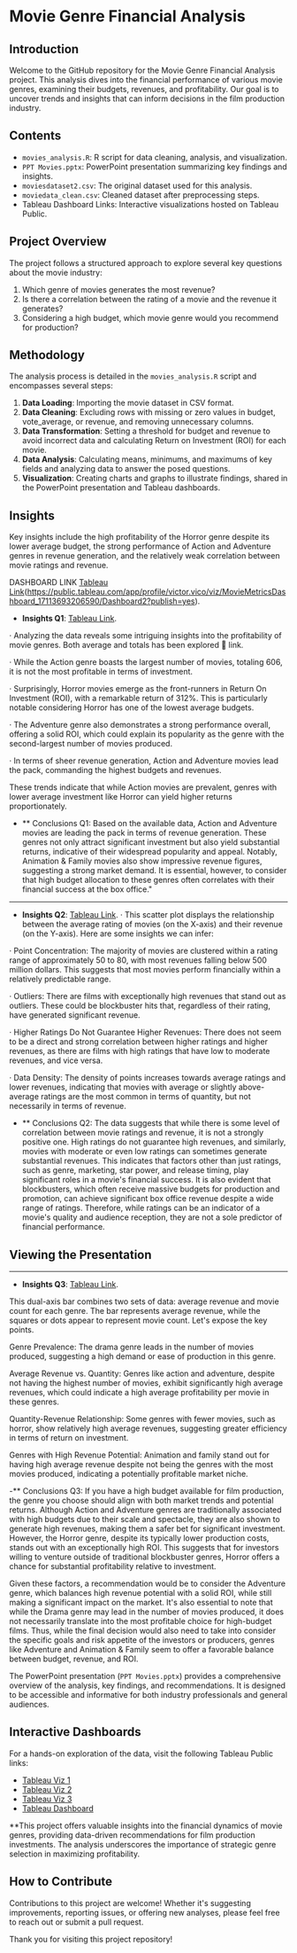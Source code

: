 # Movie Genre Financial Analysis

## Introduction

Welcome to the GitHub repository for the Movie Genre Financial Analysis project. This analysis dives into the financial performance of various movie genres, examining their budgets, revenues, and profitability. Our goal is to uncover trends and insights that can inform decisions in the film production industry.

## Contents

- `movies_analysis.R`: R script for data cleaning, analysis, and visualization.
- `PPT Movies.pptx`: PowerPoint presentation summarizing key findings and insights.
- `moviesdataset2.csv`: The original dataset used for this analysis.
- `moviedata_clean.csv`: Cleaned dataset after preprocessing steps.
- Tableau Dashboard Links: Interactive visualizations hosted on Tableau Public.

## Project Overview

The project follows a structured approach to explore several key questions about the movie industry:

1. Which genre of movies generates the most revenue?
2. Is there a correlation between the rating of a movie and the revenue it generates?
3. Considering a high budget, which movie genre would you recommend for production?

## Methodology

The analysis process is detailed in the `movies_analysis.R` script and encompasses several steps:

1. **Data Loading**: Importing the movie dataset in CSV format.
2. **Data Cleaning**: Excluding rows with missing or zero values in budget, vote_average, or revenue, and removing unnecessary columns.
3. **Data Transformation**: Setting a threshold for budget and revenue to avoid incorrect data and calculating Return on Investment (ROI) for each movie.
4. **Data Analysis**: Calculating means, minimums, and maximums of key fields and analyzing data to answer the posed questions.
5. **Visualization**: Creating charts and graphs to illustrate findings, shared in the PowerPoint presentation and Tableau dashboards.

## Insights

Key insights include the high profitability of the Horror genre despite its lower average budget, the strong performance of Action and Adventure genres in revenue generation, and the relatively weak correlation between movie ratings and revenue.

DASHBOARD LINK [Tableau Link](https://public.tableau.com/app/profile/victor.vico/viz/MovieMetricsRevenuecount/ROI-Genre-movies?publish=yes)(https://public.tableau.com/app/profile/victor.vico/viz/MovieMetricsDashboard_17113693206590/Dashboard2?publish=yes).

- **Insights Q1**:  [Tableau Link](https://public.tableau.com/app/profile/victor.vico/viz/MovieMetricsAVGvsTotalbygenre/Profitability?publish=yes).

· Analyzing the data reveals some intriguing insights into the profitability of movie genres. 
Both average and totals has been explored  link.

· While the Action genre boasts the largest number of movies, totaling 606, it is not the most profitable in terms of investment. 
 
· Surprisingly, Horror movies emerge as the front-runners in Return On Investment (ROI), with a remarkable return of 312%. This is particularly notable considering Horror has one of the lowest average budgets. 
 
· The Adventure genre also demonstrates a strong performance overall, offering a solid ROI, which could explain its popularity as the genre with the second-largest number of movies produced.
 
· In terms of sheer revenue generation, Action and Adventure movies lead the pack, commanding the highest budgets and revenues. 
 
These trends indicate that while Action movies are prevalent, genres with lower average investment like Horror can yield higher returns proportionately.

- ** Conclusions Q1:
 Based on the available data, Action and Adventure movies are leading the pack in terms of revenue generation. These genres not only attract significant investment but also yield substantial returns, indicative of their widespread popularity and appeal. Notably, Animation & Family movies also show impressive revenue figures, suggesting a strong market demand. It is essential, however, to consider that high budget allocation to these genres often correlates with their financial success at the box office."

------------------------

- **Insights Q2**: [Tableau Link](https://public.tableau.com/app/profile/victor.vico/viz/MovieMetricsratingvsRevenue/RatingvsRevenue?publish=ye).
· This scatter plot displays the relationship between the average rating of movies (on the X-axis) and their revenue (on the Y-axis). Here are some insights we can infer:
 
· Point Concentration: The majority of movies are clustered within a rating range of approximately 50 to 80, with most revenues falling below 500 million dollars. This suggests that most movies perform financially within a relatively predictable range.
 
· Outliers: There are films with exceptionally high revenues that stand out as outliers. These could be blockbuster hits that, regardless of their rating, have generated significant revenue.
 
· Higher Ratings Do Not Guarantee Higher Revenues: There does not seem to be a direct and strong correlation between higher ratings and higher revenues, as there are films with high ratings that have low to moderate revenues, and vice versa.
 
· Data Density: The density of points increases towards average ratings and lower revenues, indicating that movies with average or slightly above-average ratings are the most common in terms of quantity, but not necessarily in terms of revenue.

- ** Conclusions Q2: 
The data suggests that while there is some level of correlation between movie ratings and revenue, it is not a strongly positive one. High ratings do not guarantee high revenues, and similarly, movies with moderate or even low ratings can sometimes generate substantial revenues. This indicates that factors other than just ratings, such as genre, marketing, star power, and release timing, play significant roles in a movie's financial success. It is also evident that blockbusters, which often receive massive budgets for production and promotion, can achieve significant box office revenue despite a wide range of ratings. Therefore, while ratings can be an indicator of a movie's quality and audience reception, they are not a sole predictor of financial performance.
## Viewing the Presentation

------------------------

- **Insights Q3**: [Tableau Link](https://public.tableau.com/app/profile/victor.vico/viz/MovieMetricsRevenuecount/ROI-Genre-movies?publish=yes).


This dual-axis bar combines two sets of data: average revenue and movie count for each genre. The bar represents average revenue, while the squares or dots appear to represent movie count. Let's expose the key points.

 
Genre Prevalence: The drama genre leads in the number of movies produced, suggesting a high demand or ease of production in this genre.

Average Revenue vs. Quantity: Genres like action and adventure, despite not having the highest number of movies, exhibit significantly high average revenues, which could indicate a high average profitability per movie in these genres.

Quantity-Revenue Relationship: Some genres with fewer movies, such as horror, show relatively high average revenues, suggesting greater efficiency in terms of return on investment.

Genres with High Revenue Potential: Animation and family stand out for having high average revenue despite not being the genres with the most movies produced, indicating a potentially profitable market niche.

-** Conclusions Q3: 
If you have a high budget available for film production, the genre you choose should align with both market trends and potential returns. Although Action and Adventure genres are traditionally associated with high budgets due to their scale and spectacle, they are also shown to generate high revenues, making them a safer bet for significant investment. However, the Horror genre, despite its typically lower production costs, stands out with an exceptionally high ROI. This suggests that for investors willing to venture outside of traditional blockbuster genres, Horror offers a chance for substantial profitability relative to investment.
 
Given these factors, a recommendation would be to consider the Adventure genre, which balances high revenue potential with a solid ROI, while still making a significant impact on the market. It's also essential to note that while the Drama genre may lead in the number of movies produced, it does not necessarily translate into the most profitable choice for high-budget films. Thus, while the final decision would also need to take into consider the specific goals and risk appetite of the investors or producers, genres like Adventure and Animation & Family seem to offer a favorable balance between budget, revenue, and ROI.

The PowerPoint presentation (`PPT Movies.pptx`) provides a comprehensive overview of the analysis, key findings, and recommendations. It is designed to be accessible and informative for both industry professionals and general audiences.

## Interactive Dashboards

For a hands-on exploration of the data, visit the following Tableau Public links:
- [Tableau Viz 1](https://public.tableau.com/app/profile/victor.vico/viz/MovieMetricsAVGvsTotalbygenre/Profitability?publish=yes)
- [Tableau Viz 2](https://public.tableau.com/app/profile/victor.vico/viz/MovieMetricsratingvsRevenue/RatingvsRevenue?publish=ye)
- [Tableau Viz 3](https://public.tableau.com/app/profile/victor.vico/viz/MovieMetricsRevenuecount/ROI-Genre-movies?publish=yes)
- [Tableau Dashboard](https://public.tableau.com/app/profile/victor.vico/viz/MovieMetricsDashboard_17113693206590/Dashboard2?publish=yes)


**This project offers valuable insights into the financial dynamics of movie genres, providing data-driven recommendations for film production investments. The analysis underscores the importance of strategic genre selection in maximizing profitability.

## How to Contribute

Contributions to this project are welcome! Whether it's suggesting improvements, reporting issues, or offering new analyses, please feel free to reach out or submit a pull request.

Thank you for visiting this project repository!
